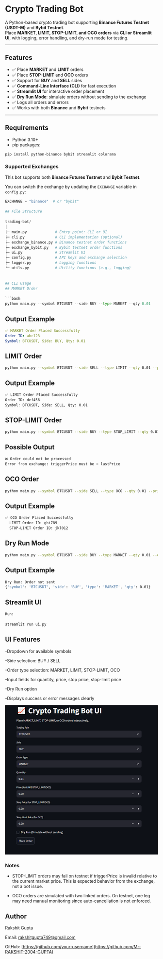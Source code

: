 # Crypto Trading Bot

A Python-based crypto trading bot supporting **Binance Futures Testnet (USDT-M)** and **Bybit Testnet**.  
Place **MARKET, LIMIT, STOP-LIMIT, and OCO orders** via **CLI or Streamlit UI**, with logging, error handling, and dry-run mode for testing.

---

## Features

- ✅ Place **MARKET** and **LIMIT** orders  
- ✅ Place **STOP-LIMIT** and **OCO** orders  
- ✅ Support for **BUY** and **SELL** sides  
- ✅ **Command-Line Interface (CLI)** for fast execution  
- ✅ **Streamlit UI** for interactive order placement  
- ✅ **Dry Run Mode**: simulate orders without sending to the exchange  
- ✅ Logs all orders and errors  
- ✅ Works with both **Binance** and **Bybit** testnets  

---

## Requirements

- Python 3.10+  
- pip packages:

```bash
pip install python-binance bybit streamlit colorama

```
### Supported Exchanges

This bot supports both **Binance Futures Testnet** and **Bybit Testnet**.  

You can switch the exchange by updating the `EXCHANGE` variable in `config.py`:

```python
EXCHANGE = "binance"  # or "bybit"

## File Structure

trading-bot/
│
├─ main.py             # Entry point: CLI or UI
├─ cli.py              # CLI implementation (optional)
├─ exchange_binance.py # Binance testnet order functions
├─ exchange_bybit.py   # Bybit testnet order functions
├─ ui.py               # Streamlit UI
├─ config.py           # API keys and exchange selection
├─ logger.py           # Logging functions
└─ utils.py            # Utility functions (e.g., logging)


## CLI Usage
## MARKET Order

```bash
python main.py --symbol BTCUSDT --side BUY --type MARKET --qty 0.01
```
## Output Example
```yaml
✅ MARKET Order Placed Successfully
Order ID: abc123
Symbol: BTCUSDT, Side: BUY, Qty: 0.01
```

## LIMIT Order
```bash
python main.py --symbol BTCUSDT --side SELL --type LIMIT --qty 0.01 --price 32000
```


## Output Example
```bash
✅ LIMIT Order Placed Successfully
Order ID: def456
Symbol: BTCUSDT, Side: SELL, Qty: 0.01
```

## STOP-LIMIT Order
```bash
python main.py --symbol BTCUSDT --side BUY --type STOP_LIMIT --qty 0.01 --price 31550 --stop_price 31500
```

## Possible Output
```bash
❌ Order could not be processed
Error from exchange: triggerPrice must be > lastPrice
```
## OCO Order
```bash
python main.py --symbol BTCUSDT --side SELL --type OCO --qty 0.01 --price 32000 --stop_price 29000 --stop_limit_price 28500
```

## Output Example
```bash
✅ OCO Order Placed Successfully
  LIMIT Order ID: ghi789
  STOP-LIMIT Order ID: jkl012
```

## Dry Run Mode
```bash
python main.py --symbol BTCUSDT --side BUY --type MARKET --qty 0.01 --dry_run
```

## Output Example
```bash
Dry Run: Order not sent
{'symbol': 'BTCUSDT', 'side': 'BUY', 'type': 'MARKET', 'qty': 0.01}
```
## Streamlit UI
```bash
Run:

streamlit run ui.py
```

## UI Features

-Dropdown for available symbols

-Side selection: BUY / SELL

-Order type selection: MARKET, LIMIT, STOP-LIMIT, OCO

-Input fields for quantity, price, stop price, stop-limit price

-Dry Run option

-Displays success or error messages clearly

![Trading Bot Screenshot](images/ui1.png)



### Notes

- STOP-LIMIT orders may fail on testnet if triggerPrice is invalid relative to the current market price. This is expected behavior from the exchange, not a bot issue.

- OCO orders are simulated with two linked orders. On testnet, one leg may need manual monitoring since auto-cancellation is not enforced.

## Author

Rakshit Gupta

Email: rakshitgupta749@gmail.com

GitHub: [https://github.com/your-username](https://github.com/Mr-RAKSHIT-2004-GUPTA)
